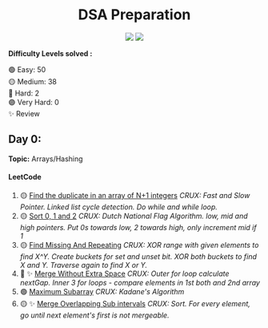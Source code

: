 <h1 align="center">DSA Preparation</h1>

<div align="center">


<a href="https://leetcode.com/hejmadikaran9/"><img src="https://lc.coding.gs/v1/solved/hejmadikaran9.svg?style=for-the-badge&color=ff5983&logo=leetcode"></a>
<a href="" ><img src="https://lc.coding.gs/v1/accepted-rate/hejmadikaran9.svg?style=for-the-badge&logo=leetcode"></a>
</div>



__Difficulty Levels solved :__
 
 🟢 Easy: 50    
 🟡 Medium: 38  
 🔴 Hard: 2   
 🟣 Very Hard: 0   
 ✨ Review

 <!-- Template 

 ## Day 0: 
__Topic:__ Arrays/Hashing

#### LeetCode
1. 🟢 [Remove Duplicates from Sorted Array](Leetcode/Problems/Easy/remove-duplicates-from-sorted-array.cpp)   _CRUX: Use Hash Map!_
 -->


 ## Day 0: 
__Topic:__ Arrays/Hashing

#### LeetCode
1. 🟡 [Find the duplicate in an array of N+1 integers](https://leetcode.com/problems/find-the-duplicate-number/)   _CRUX: Fast and Slow Pointer. Linked list cycle detection. Do while and while loop._
2. 🟡 [Sort 0, 1 and 2](https://leetcode.com/problems/sort-colors/)  _CRUX: Dutch National Flag Algorithm. low, mid and high pointers. Put 0s towards low, 2 towards high, only increment mid if 1_
3. 🟡 [Find Missing And Repeating](https://practice.geeksforgeeks.org/problems/find-missing-and-repeating2512/1)  _CRUX: XOR range with given elements to find X^Y. Create buckets for set and unset bit. XOR both buckets to find X and Y. Traverse again to find X or Y._
4. 🔴 ✨ [Merge Without Extra Space](https://practice.geeksforgeeks.org/problems/merge-two-sorted-arrays5135/1) _CRUX: Outer for loop calculate nextGap. Inner 3 for loops - compare elements in 1st both and 2nd array_
5. 🟢 [Maximum Subarray](https://leetcode.com/problems/maximum-subarray/) _CRUX: Kadane's Algorithm_
6. 🟡 ✨ [Merge Overlapping Sub intervals](https://leetcode.com/problems/merge-intervals/) _CRUX: Sort. For every element, go until next element's first is not mergeable._